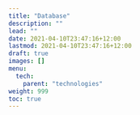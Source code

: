 ```yaml
---
title: "Database"
description: ""
lead: ""
date: 2021-04-10T23:47:16+12:00
lastmod: 2021-04-10T23:47:16+12:00
draft: true
images: []
menu: 
  tech:
    parent: "technologies"
weight: 999
toc: true
---
```

